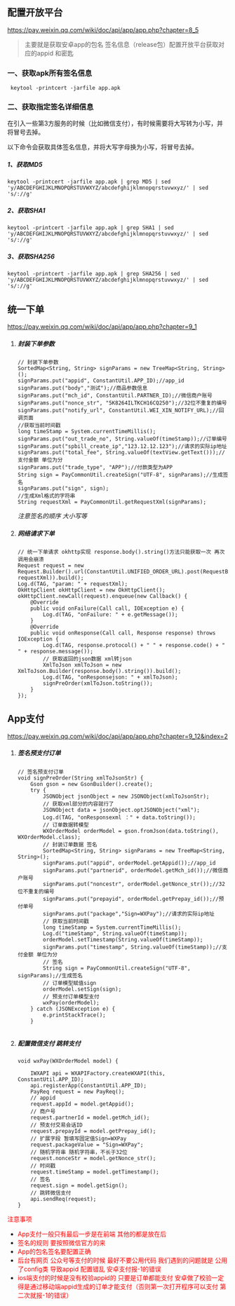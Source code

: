 

## 配置开放平台

https://pay.weixin.qq.com/wiki/doc/api/app/app.php?chapter=8_5

> 主要就是获取安卓app的包名 签名信息（release包）配置开放平台获取对应的appid 和密匙

### 一、获取apk所有签名信息

```
 keytool -printcert -jarfile app.apk
```

### 二、获取指定签名详细信息

在引入一些第3方服务的时候（比如微信支付），有时候需要将大写转为小写，并将冒号去掉。

以下命令会获取具体签名信息，并将大写字母换为小写，将冒号去掉。

##### 1、获取MD5

```
keytool -printcert -jarfile app.apk | grep MD5 | sed 'y/ABCDEFGHIJKLMNOPQRSTUVWXYZ/abcdefghijklmnopqrstuvwxyz/' | sed 's/://g'
```

##### 2、获取SHA1

```
keytool -printcert -jarfile app.apk | grep SHA1 | sed 'y/ABCDEFGHIJKLMNOPQRSTUVWXYZ/abcdefghijklmnopqrstuvwxyz/' | sed 's/://g'
```

##### 3、获取SHA256

```
keytool -printcert -jarfile app.apk | grep SHA256 | sed 'y/ABCDEFGHIJKLMNOPQRSTUVWXYZ/abcdefghijklmnopqrstuvwxyz/' | sed 's/://g'
```

## 统一下单

https://pay.weixin.qq.com/wiki/doc/api/app/app.php?chapter=9_1

1. ##### 封装下单参数

   ```
   // 封装下单参数
   SortedMap<String, String> signParams = new TreeMap<String, String>();
   signParams.put("appid", ConstantUtil.APP_ID);//app_id
   signParams.put("body","测试");//商品参数信息
   signParams.put("mch_id", ConstantUtil.PARTNER_ID);//微信商户账号
   signParams.put("nonce_str", "5K8264ILTKCH16CQ250");//32位不重复的编号
   signParams.put("notify_url", ConstantUtil.WEI_XIN_NOTIFY_URL);//回调页面
   //获取当前时间戳
   long timeStamp = System.currentTimeMillis();
   signParams.put("out_trade_no", String.valueOf(timeStamp));//订单编号
   signParams.put("spbill_create_ip","123.12.12.123");//请求的实际ip地址
   signParams.put("total_fee", String.valueOf(textView.getText()));//支付金额 单位为分
   signParams.put("trade_type", "APP");//付款类型为APP
   String sign = PayCommonUtil.createSign("UTF-8", signParams);//生成签名
   signParams.put("sign", sign);
   //生成Xml格式的字符串
   String requestXml = PayCommonUtil.getRequestXml(signParams);
   ```

   *注意签名的顺序 大小写等*

2. ##### 网络请求下单

   ```
   // 统一下单请求 okhttp实现 response.body().string()方法只能获取一次 再次调用会崩溃
   Request request = new Request.Builder().url(ConstantUtil.UNIFIED_ORDER_URL).post(RequestBody.create(MediaType.parse("application/xml"), requestXml)).build();
   Log.d(TAG, "param: " + requestXml);
   OkHttpClient okHttpClient = new OkHttpClient();
   okHttpClient.newCall(request).enqueue(new Callback() {
       @Override
       public void onFailure(Call call, IOException e) {
           Log.d(TAG, "onFailure: " + e.getMessage());
       }
       @Override
       public void onResponse(Call call, Response response) throws IOException {
           Log.d(TAG, response.protocol() + " " + response.code() + " " + response.message());
           // 获取返回的json数据 xml转json
           XmlToJson xmlToJson = new XmlToJson.Builder(response.body().string()).build();
           Log.d(TAG, "onResponsejson: " + xmlToJson);
           signPreOrder(xmlToJson.toString());
       }
   });
   ```

## App支付

https://pay.weixin.qq.com/wiki/doc/api/app/app.php?chapter=9_12&index=2

1. ##### 签名预支付订单

   ```
   // 签名预支付订单
   void signPreOrder(String xmlToJsonStr) {
       Gson gson = new GsonBuilder().create();
       try {
           JSONObject jsonObject = new JSONObject(xmlToJsonStr);
           // 获取xml部分的内容就行了
           JSONObject data = jsonObject.optJSONObject("xml");
           Log.d(TAG, "onResponsexml ：" + data.toString());
           // 订单数据转模型
           WXOrderModel orderModel = gson.fromJson(data.toString(), WXOrderModel.class);
           // 封装订单数据 签名
           SortedMap<String, String> signParams = new TreeMap<String, String>();
           signParams.put("appid", orderModel.getAppid());//app_id
           signParams.put("partnerid", orderModel.getMch_id());//微信商户账号
           signParams.put("noncestr", orderModel.getNonce_str());//32位不重复的编号
           signParams.put("prepayid", orderModel.getPrepay_id());//预付单号
           signParams.put("package","Sign=WXPay");//请求的实际ip地址
           // 获取当前时间戳
           long timeStamp = System.currentTimeMillis();
           Log.d("timeStamp", String.valueOf(timeStamp));
           orderModel.setTimestamp(String.valueOf(timeStamp));
           signParams.put("timestamp", String.valueOf(timeStamp));//支付金额 单位为分
           // 签名
           String sign = PayCommonUtil.createSign("UTF-8", signParams);//生成签名
           // 订单模型赋值sign
           orderModel.setSign(sign);
           // 预支付订单模型支付
           wxPay(orderModel);
       } catch (JSONException e) {
           e.printStackTrace();
       }
       
   ```

2. ##### 配置微信支付 跳转支付

   ```
   void wxPay(WXOrderModel model) {
   
       IWXAPI api = WXAPIFactory.createWXAPI(this, ConstantUtil.APP_ID);
       api.registerApp(ConstantUtil.APP_ID);
       PayReq request = new PayReq();
       // appid
       request.appId = model.getAppid();
       // 商户号
       request.partnerId = model.getMch_id();
       // 预支付交易会话ID
       request.prepayId = model.getPrepay_id();
       // 扩展字段 暂填写固定值Sign=WXPay
       request.packageValue = "Sign=WXPay";
       // 随机字符串 随机字符串，不长于32位
       request.nonceStr = model.getNonce_str();
       // 时间戳
       request.timeStamp = model.getTimestamp();
       // 签名
       request.sign = model.getSign();
       // 跳转微信支付
       api.sendReq(request);
   }
   ```

<div style="color:red">注意事项</div>

* <div style="color:red"> App支付一般只有最后一步是在前端 其他的都是放在后</div>
* <div style="color:red">签名的规则 要按照微信官方的来 </div>
* <div style="color:red">App的包名签名要配置正确</div>
* <div style="color:red">后台有网页 公众号等支付的时候 最好不要公用代码 我们遇到的问题就是 公用了config类 导致appid 配置错乱 安卓支付报-1的错误</div>

* <div style="color:red">ios端支付的时候是没有校验appid的 只要是订单都能支付 安卓做了校验一定得是通过移动端appid生成的订单才能支付（否则第一次打开程序可以支付 第二次就报-1的错误）</div>


